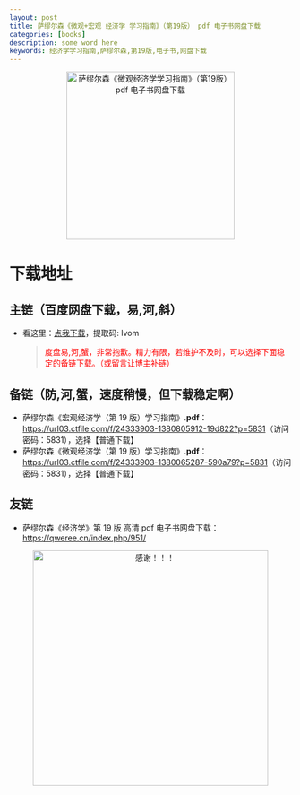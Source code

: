 ```yaml
---
layout: post
title: 萨缪尔森《微观+宏观 经济学 学习指南》（第19版） pdf 电子书网盘下载
categories: [books]
description: some word here
keywords: 经济学学习指南,萨缪尔森,第19版,电子书,网盘下载
---
```


<div align="center"><img src="https://qweree.cn/wp-content/uploads/2024/10/jing-ji-xue-xue-xi-zhi-nan.png" alt="萨缪尔森《微观经济学学习指南》（第19版） pdf 电子书网盘下载" width="300px" height="auto"></div>

# 下载地址

## 主链（百度网盘下载，易,河,斜）

- 看这里：[点我下载](https://pan.baidu.com/s/1iMXUbSbtZQZjDcqDmnWUyw?pwd=lvom)，提取码: lvom

  > <p style="color:red" >度盘易,河,蟹，非常抱歉。精力有限，若维护不及时，可以选择下面稳定的备链下载。（或留言让博主补链）</p>

## 备链（防,河,蟹，速度稍慢，但下载稳定啊）

- 萨缪尔森《宏观经济学（第 19 版）学习指南》.**pdf**：<https://url03.ctfile.com/f/24333903-1380805912-19d822?p=5831>（访问密码：5831），选择【普通下载】
- 萨缪尔森《微观经济学（第 19 版）学习指南》.**pdf**：<https://url03.ctfile.com/f/24333903-1380065287-590a79?p=5831>（访问密码：5831），选择【普通下载】

## 友链

- 萨缪尔森《经济学》第 19 版 高清 pdf 电子书网盘下载：<https://qweree.cn/index.php/951/>

<div align="center"><img src="https://pic.imgdb.cn/item/661246bf68eb935713c7f81c.gif" alt="感谢！！！" width="420px" height="auto"/></div>
